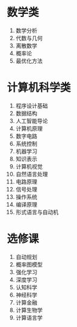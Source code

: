 
# 数学类
1. 数学分析
2. 代数与几何
3. 离散数学
4. 概率论
5. 最优化方法

# 计算机科学类
1. 程序设计基础
2. 数据结构
3. 人工智能导论
4. 计算机原理
5. 数字电路
6. 系统控制
7. 机器学习
8. 知识表示
9. 计算机视觉
10. 自然语言处理
11. 电路原理
12. 信号处理
13. 操作系统
14. 编译原理
15. 形式语言与自动机

# 选修课
1. 自动规划
2. 概率图模型
3. 强化学习
4. 深度学习
5. 认知科学
6. 神经科学
7. 计算金融
8. 计算生物学
9. 计算语言学
